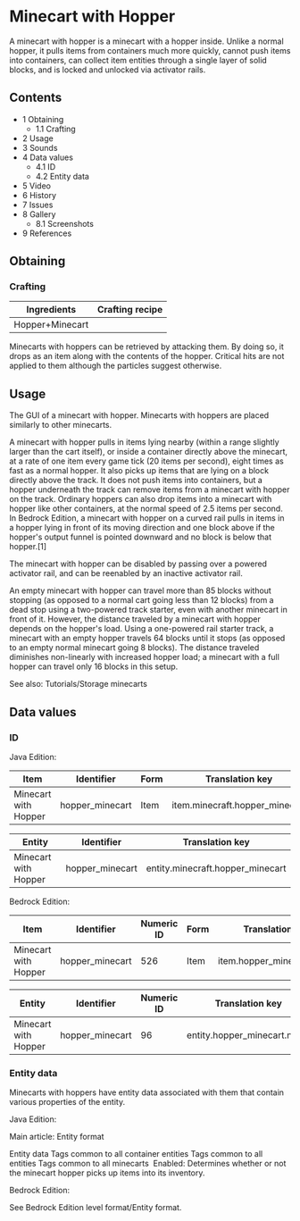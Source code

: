 # Minecart with Hopper
A minecart with hopper is a minecart with a hopper inside. Unlike a normal hopper, it pulls items from containers much more quickly, cannot push items into containers, can collect item entities through a single layer of solid blocks, and is locked and unlocked via activator rails.

## Contents
- 1 Obtaining
	- 1.1 Crafting
- 2 Usage
- 3 Sounds
- 4 Data values
	- 4.1 ID
	- 4.2 Entity data
- 5 Video
- 6 History
- 7 Issues
- 8 Gallery
	- 8.1 Screenshots
- 9 References

## Obtaining
### Crafting
| Ingredients     | Crafting recipe |
|-----------------|-----------------|
| Hopper+Minecart |                 |

Minecarts with hoppers can be retrieved by attacking them. By doing so, it drops as an item along with the contents of the hopper. Critical hits are not applied to them although the particles suggest otherwise.

## Usage
The GUI of a minecart with hopper.
Minecarts with hoppers are placed similarly to other minecarts.

A minecart with hopper pulls in items lying nearby (within a range slightly larger than the cart itself), or inside a container directly above the minecart, at a rate of one item every game tick (20 items per second), eight times as fast as a normal hopper. It also picks up items that are lying on a block directly above the track. It does not push items into containers, but a hopper underneath the track can remove items from a minecart with hopper on the track. Ordinary hoppers can also drop items into a minecart with hopper like other containers, at the normal speed of 2.5 items per second. In Bedrock Edition, a minecart with hopper on a curved rail pulls in items in a hopper lying in front of its moving direction and one block above if the hopper's output funnel is pointed downward and no block is below that hopper.[1]

The minecart with hopper can be disabled by passing over a powered activator rail, and can be reenabled by an inactive activator rail.

An empty minecart with hopper can travel more than 85 blocks without stopping (as opposed to a normal cart going less than 12 blocks) from a dead stop using a two-powered track starter, even with another minecart in front of it. However, the distance traveled by a minecart with hopper depends on the hopper's load. Using a one-powered rail starter track, a minecart with an empty hopper travels 64 blocks until it stops (as opposed to an empty normal minecart going 8 blocks). The distance traveled diminishes non-linearly with increased hopper load; a minecart with a full hopper can travel only 16 blocks in this setup.

See also: Tutorials/Storage minecarts

## Data values
### ID
Java Edition:

| Item                 | Identifier      | Form | Translation key                |
|----------------------|-----------------|------|--------------------------------|
| Minecart with Hopper | hopper_minecart | Item | item.minecraft.hopper_minecart |

| Entity               | Identifier      | Translation key                  |
|----------------------|-----------------|----------------------------------|
| Minecart with Hopper | hopper_minecart | entity.minecraft.hopper_minecart |

Bedrock Edition:

| Item                 | Identifier      | Numeric ID | Form | Translation key           |
|----------------------|-----------------|------------|------|---------------------------|
| Minecart with Hopper | hopper_minecart | 526        | Item | item.hopper_minecart.name |

| Entity               | Identifier      | Numeric ID | Translation key             |
|----------------------|-----------------|------------|-----------------------------|
| Minecart with Hopper | hopper_minecart | 96         | entity.hopper_minecart.name |

### Entity data
Minecarts with hoppers have entity data associated with them that contain various properties of the entity.

Java Edition:

Main article: Entity format

 Entity data
Tags common to all container entities
Tags common to all entities
Tags common to all minecarts
 Enabled: Determines whether or not the minecart hopper picks up items into its inventory.

Bedrock Edition:

See Bedrock Edition level format/Entity format.

